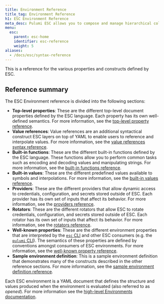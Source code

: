 ```yaml
---
title: Environment Reference
title_tag: Environment Reference
h1: ESC Environment Reference
meta_desc: Pulumi ESC allows you to compose and manage hierarchical collections of configuration and secrets and consume them in various ways.
menu:
  esc:
    parent: esc-home
    identifier: esc-reference
    weight: 5
aliases:
  - /docs/esc/syntax-reference
---
```


This is a reference for the various properties and constructs defined by ESC.

## Reference summary

The ESC Environment reference is divided into the following sections:

- __Top-level properties__: These are the different top-level document properties defined by the ESC language. Each property has its own well-defined semantics. For more information, see the [top-level property reference](/docs/esc/reference/top-level-properties).
- __Value references__: Value references are an additional syntactical construct ESC layers on top of YAML to enable users to reference and interpolate values. For more information, see the [value references syntax reference](/docs/esc/reference/value-references).
- __Built-in functions__: These are the different built-in functions defined by the ESC language. These functions allow you to perform common tasks such as encoding and decoding values and manipulating strings. For more information, see the [built-in functions reference](/docs/esc/reference/builtin-functions).
- __Built-in values__: These are the different predefined values available to symbols and interpolations. For more information, see the [built-in values reference](/docs/esc/reference/builtin-values).
- __Providers__: These are the different providers that allow dynamic access to credentials, configuration, and secrets stored outside of ESC. Each provider has its own set of inputs that affect its behavior. For more information, see the [providers reference](/docs/esc/reference/providers).
- __Rotators__: These are the different rotators that allow ESC to rotate credentials, configuration, and secrets stored outside of ESC. Each rotator has its own set of inputs that affect its behavior. For more information, see the [rotators reference](/docs/esc/reference/rotators).
- __Well-known properties__: These are the different environment properties that are interpreted by the [`esc` CLI](/docs/install/esc/) and other ESC consumers (e.g. the [`pulumi` CLI](/docs/install/)). The semantics of these properties are defined by conventions amongst consumers of ESC environments. For more information, see the [well-known property reference](/docs/esc/reference/well-known-properties).
- __Sample environment definition__: This is a sample environment definition that demonstrates many of the constructs described in the other reference sections. For more information, see the [sample environment definition reference](/docs/esc/reference/sample-environment-definition).

Each ESC environment is a YAML document that defines the structure and values produced when the environment is evaluated (also referred to as _opened_). For more information see the [high-level Environments documentation](/docs/esc/environments).
